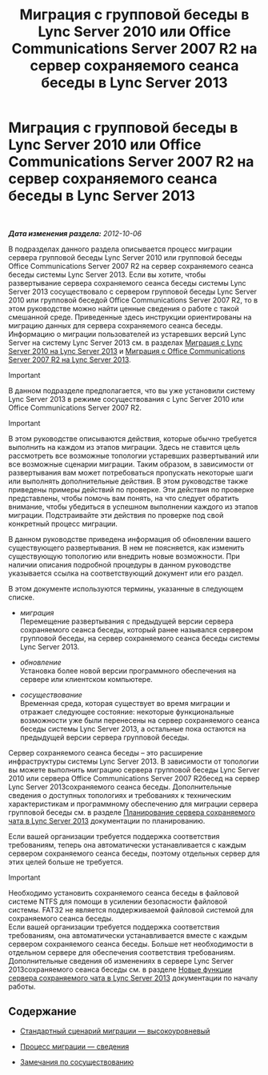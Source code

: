 ﻿---
title: Миграция с групповой беседы в Lync Server 2010 или Office Communications Server 2007 R2 на сервер сохраняемого сеанса беседы в Lync Server 2013
TOCTitle: Миграция с групповой беседы в Lync Server 2010 или Office Communications Server 2007 R2 на сервер сохраняемого сеанса беседы в Lync Server 2013
ms:assetid: 5b4d3db1-6eba-4932-b49c-f60bcf9488f9
ms:mtpsurl: https://technet.microsoft.com/ru-ru/library/Gg615442(v=OCS.15)
ms:contentKeyID: 49309883
ms.date: 05/19/2016
mtps_version: v=OCS.15
ms.translationtype: HT
---

# Миграция с групповой беседы в Lync Server 2010 или Office Communications Server 2007 R2 на сервер сохраняемого сеанса беседы в Lync Server 2013

 

_**Дата изменения раздела:** 2012-10-06_

В подразделах данного раздела описывается процесс миграции сервера групповой беседы Lync Server 2010 или групповой беседы Office Communications Server 2007 R2 на сервер сохраняемого сеанса беседы системы Lync Server 2013. Если вы хотите, чтобы развертывание сервера сохраняемого сеанса беседы системы Lync Server 2013 сосуществовало с сервером групповой беседы Lync Server 2010 или групповой беседой Office Communications Server 2007 R2, то в этом руководстве можно найти ценные сведения о работе с такой смешанной среде. Приведенные здесь инструкции ориентированы на миграцию данных для сервера сохраняемого сеанса беседы. Информацию о миграции пользователей из устаревших версий Lync Server на систему Lync Server 2013 см. в разделах [Миграция с Lync Server 2010 на Lync Server 2013](migration-from-lync-server-2010-to-lync-server-2013.md) и [Миграция с Office Communications Server 2007 R2 на Lync Server 2013](migration-from-office-communications-server-2007-r2-to-lync-server-2013.md).

> [!IMPORTANT]
> В данном подразделе предполагается, что вы уже установили систему Lync Server 2013 в режиме сосуществования с Lync Server 2010 или Office Communications Server 2007 R2.


> [!IMPORTANT]
> В этом руководстве описываются действия, которые обычно требуется выполнить на каждом из этапов миграции. Здесь не ставится цель рассмотреть все возможные топологии устаревших развертываний или все возможные сценарии миграции. Таким образом, в зависимости от развертывания вам может потребоваться пропускать некоторые шаги или выполнять дополнительные действия. В этом руководстве также приведены примеры действий по проверке. Эти действия по проверке представлены, чтобы помочь вам понять, на что следует обратить внимание, чтобы убедиться в успешном выполнении каждого из этапов миграции. Подстраивайте эти действия по проверке под свой конкретный процесс миграции.


В данном руководстве приведена информация об обновлении вашего существующего развертывания. В нем не поясняется, как изменить существующую топологию или внедрить новые возможности. При наличии описания подробной процедуры в данном руководстве указывается ссылка на соответствующий документ или его раздел.

В этом документе используются термины, указанные в следующем списке.

  - *миграция*   
    Перемещение развертывания с предыдущей версии сервера сохраняемого сеанса беседы, который ранее назывался сервером групповой беседы, на сервер сохраняемого сеанса беседы системы Lync Server 2013.

<!-- end list -->

  - *обновление*   
    Установка более новой версии программного обеспечения на сервере или клиентском компьютере.

<!-- end list -->

  - *сосуществование*   
    Временная среда, которая существует во время миграции и отражает следующее состояние: некоторые функциональные возможности уже были перенесены на сервер сохраняемого сеанса беседы системы Lync Server 2013, а остальные пока остаются на предыдущей версии сервера групповой беседы.

Сервер сохраняемого сеанса беседы – это расширение инфраструктуры системы Lync Server 2013. В зависимости от топологии вы можете выполнить миграцию сервера групповой беседы Lync Server 2010 или сервера Office Communications Server 2007 R2бесед на сервер Lync Server 2013сохраняемого сеанса беседы. Дополнительные сведения о доступных топологиях и требованиях к техническим характеристикам и программному обеспечению для миграции сервера групповой беседы см. в разделе [Планирование сервера сохраняемого чата в Lync Server 2013](lync-server-2013-planning-for-persistent-chat-server.md) документации по планированию.

Если вашей организации требуется поддержка соответствия требованиям, теперь она автоматически устанавливается с каждым сервером сохраняемого сеанса беседы, поэтому отдельных сервер для этих целей больше не требуется.

> [!IMPORTANT]
> Необходимо установить сохраняемого сеанса беседы в файловой системе NTFS для помощи в усилении безопасности файловой системы. FAT32 не является поддерживаемой файловой системой для сохраняемого сеанса беседы.<br />
> Если вашей организации требуется поддержка соответствия требованиям, она автоматически устанавливается вместе с каждым сервером сохраняемого сеанса беседы. Больше нет необходимости в отдельном сервере для обеспечения соответствия требованиям. Дополнительные сведения об изменениях в сервере Lync Server 2013сохраняемого сеанса беседы см. в разделе <a href="lync-server-2013-new-persistent-chat-server-features.md">Новые функции сервера сохраняемого чата в Lync Server 2013</a> документации по началу работы.


## Содержание

  - [Стандартный сценарий миграции — высокоуровневый](standard-migration-scenario-high-level.md)

  - [Процесс миграции — сведения](migration-process-details.md)

  - [Замечания по сосуществованию](coexistence-considerations.md)

